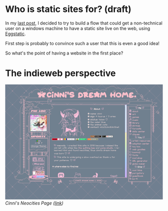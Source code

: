 # Who is static sites for? (draft)

In my [last post](/content/static_websites.md), I decided to try to build a flow that could get a non-technical user on a windows machine to have a static site live on the web, using [Eggstatic](/content/about_this_site.md).

First step is probably to convince such a user that this is even a good idea!

So what's the point of having a website in the first place?

# The indieweb perspective
![](/images/cinnishome.png)
_Cinni's Neocities Page ([link](https://cinni.net/))_
